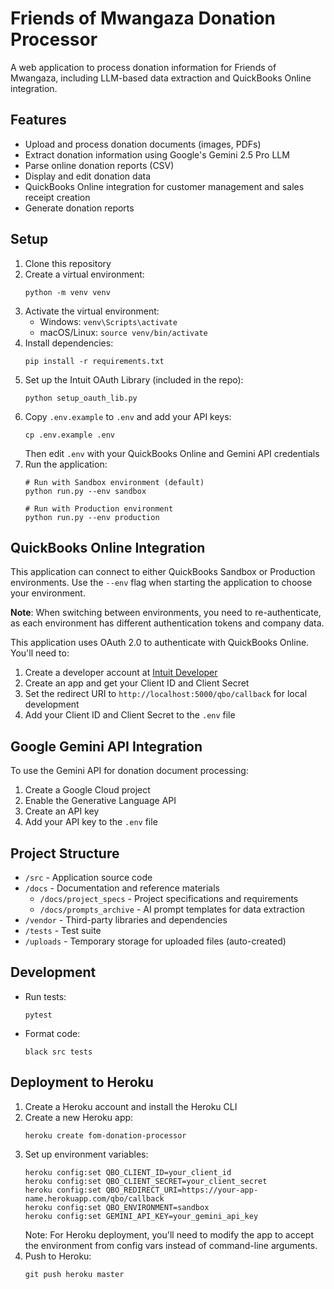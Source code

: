 # Friends of Mwangaza Donation Processor

A web application to process donation information for Friends of Mwangaza, including LLM-based data extraction and QuickBooks Online integration.

## Features

- Upload and process donation documents (images, PDFs)
- Extract donation information using Google's Gemini 2.5 Pro LLM
- Parse online donation reports (CSV)
- Display and edit donation data
- QuickBooks Online integration for customer management and sales receipt creation
- Generate donation reports

## Setup

1. Clone this repository
2. Create a virtual environment:
   ```
   python -m venv venv
   ```
3. Activate the virtual environment:
   - Windows: `venv\Scripts\activate`
   - macOS/Linux: `source venv/bin/activate`
4. Install dependencies:
   ```
   pip install -r requirements.txt
   ```
5. Set up the Intuit OAuth Library (included in the repo):
   ```
   python setup_oauth_lib.py
   ```
6. Copy `.env.example` to `.env` and add your API keys:
   ```
   cp .env.example .env
   ```
   Then edit `.env` with your QuickBooks Online and Gemini API credentials
7. Run the application:
   ```
   # Run with Sandbox environment (default)
   python run.py --env sandbox

   # Run with Production environment
   python run.py --env production
   ```

## QuickBooks Online Integration

This application can connect to either QuickBooks Sandbox or Production environments. Use the `--env` flag when starting the application to choose your environment.

**Note**: When switching between environments, you need to re-authenticate, as each environment has different authentication tokens and company data.

This application uses OAuth 2.0 to authenticate with QuickBooks Online. You'll need to:

1. Create a developer account at [Intuit Developer](https://developer.intuit.com/)
2. Create an app and get your Client ID and Client Secret
3. Set the redirect URI to `http://localhost:5000/qbo/callback` for local development
4. Add your Client ID and Client Secret to the `.env` file

## Google Gemini API Integration

To use the Gemini API for donation document processing:

1. Create a Google Cloud project
2. Enable the Generative Language API
3. Create an API key
4. Add your API key to the `.env` file

## Project Structure

- `/src` - Application source code
- `/docs` - Documentation and reference materials
  - `/docs/project_specs` - Project specifications and requirements
  - `/docs/prompts_archive` - AI prompt templates for data extraction
- `/vendor` - Third-party libraries and dependencies
- `/tests` - Test suite
- `/uploads` - Temporary storage for uploaded files (auto-created)

## Development

- Run tests:
  ```
  pytest
  ```
- Format code:
  ```
  black src tests
  ```

## Deployment to Heroku

1. Create a Heroku account and install the Heroku CLI
2. Create a new Heroku app:
   ```
   heroku create fom-donation-processor
   ```
3. Set up environment variables:
   ```
   heroku config:set QBO_CLIENT_ID=your_client_id
   heroku config:set QBO_CLIENT_SECRET=your_client_secret
   heroku config:set QBO_REDIRECT_URI=https://your-app-name.herokuapp.com/qbo/callback
   heroku config:set QBO_ENVIRONMENT=sandbox
   heroku config:set GEMINI_API_KEY=your_gemini_api_key
   ```
   Note: For Heroku deployment, you'll need to modify the app to accept the environment from config vars instead of command-line arguments.
4. Push to Heroku:
   ```
   git push heroku master
   ```